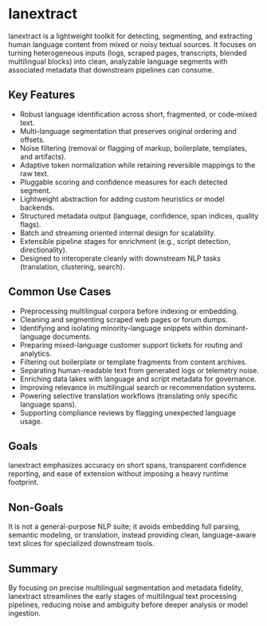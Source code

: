# lanextract

lanextract is a lightweight toolkit for detecting, segmenting, and extracting human language content from mixed or noisy textual sources. It focuses on turning heterogeneous inputs (logs, scraped pages, transcripts, blended multilingual blocks) into clean, analyzable language segments with associated metadata that downstream pipelines can consume.

## Key Features

- Robust language identification across short, fragmented, or code‑mixed text.
- Multi-language segmentation that preserves original ordering and offsets.
- Noise filtering (removal or flagging of markup, boilerplate, templates, and artifacts).
- Adaptive token normalization while retaining reversible mappings to the raw text.
- Pluggable scoring and confidence measures for each detected segment.
- Lightweight abstraction for adding custom heuristics or model backends.
- Structured metadata output (language, confidence, span indices, quality flags).
- Batch and streaming oriented internal design for scalability.
- Extensible pipeline stages for enrichment (e.g., script detection, directionality).
- Designed to interoperate cleanly with downstream NLP tasks (translation, clustering, search).

## Common Use Cases

- Preprocessing multilingual corpora before indexing or embedding.
- Cleaning and segmenting scraped web pages or forum dumps.
- Identifying and isolating minority-language snippets within dominant-language documents.
- Preparing mixed-language customer support tickets for routing and analytics.
- Filtering out boilerplate or template fragments from content archives.
- Separating human-readable text from generated logs or telemetry noise.
- Enriching data lakes with language and script metadata for governance.
- Improving relevance in multilingual search or recommendation systems.
- Powering selective translation workflows (translating only specific language spans).
- Supporting compliance reviews by flagging unexpected language usage.

## Goals

lanextract emphasizes accuracy on short spans, transparent confidence reporting, and ease of extension without imposing a heavy runtime footprint.

## Non-Goals

It is not a general-purpose NLP suite; it avoids embedding full parsing, semantic modeling, or translation, instead providing clean, language-aware text slices for specialized downstream tools.

## Summary

By focusing on precise multilingual segmentation and metadata fidelity, lanextract streamlines the early stages of multilingual text processing pipelines, reducing noise and ambiguity before deeper analysis or model ingestion.
